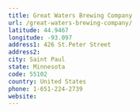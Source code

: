 ```yaml
---
title: Great Waters Brewing Company
url: /great-waters-brewing-company/
latitude: 44.9467
longitude: -93.097
address1: 426 St.Peter Street
address2: 
city: Saint Paul
state: Minnesota
code: 55102
country: United States
phone: 1-651-224-2739
website: 
---
```


